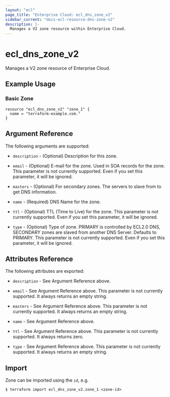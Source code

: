 ```yaml
---
layout: "ecl"
page_title: "Enterprise Cloud: ecl_dns_zone_v2"
sidebar_current: "docs-ecl-resource-dns-zone-v2"
description: |-
  Manages a V2 zone resource within Enterprise Cloud.
---
```


# ecl\_dns\_zone_v2

Manages a V2 zone resource of Enterprise Cloud.

## Example Usage

### Basic Zone

```hcl
resource "ecl_dns_zone_v2" "zone_1" {
  name = "terraform-example.com."
}
```

## Argument Reference

The following arguments are supported:

* `description` - (Optional) Description for this zone.

* `email` - (Optional) E-mail for the zone.
    Used in SOA records for the zone. 
    This parameter is not currently supported.
    Even if you set this parameter, it will be ignored.

* `masters` - (Optional) For secondary zones. 
    The servers to slave from to get DNS information. 

* `name` - (Required) DNS Name for the zone.

* `ttl` - (Optional) TTL (Time to Live) for the zone.
    This parameter is not currently supported.
    Even if you set this parameter, it will be ignored.

* `type` - (Optional) Type of zone.
    PRIMARY is controlled by ECL2.0 DNS, 
    SECONDARY zones are slaved from another DNS Server.
    Defaults to PRIMARY.
    This parameter is not currently supported.
    Even if you set this parameter, it will be ignored.

## Attributes Reference

The following attributes are exported:

* `description` - See Argument Reference above.

* `email` - See Argument Reference above.
    This parameter is not currently supported.
    It always returns an empty string.

* `masters` - See Argument Reference above.
    This parameter is not currently supported.
    It always returns an empty string.

* `name` - See Argument Reference above.

* `ttl` - See Argument Reference above.
    This parameter is not currently supported.
    It always returns zero.

* `type` - See Argument Reference above.
    This parameter is not currently supported.
    It always returns an empty string.

## Import

Zone can be imported using the `id`, e.g.

```
$ terraform import ecl_dns_zone_v2.zone_1 <zone-id>
```
